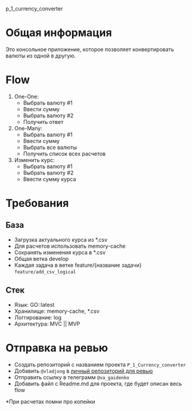 p_1_currency_converter

# Общая информация
Это консольное приложение, которое позволяет конвертировать валюты из одной в другую.

# Flow
1. One-One:
	- Выбрать валюту #1
	- Ввести сумму
	- Выбрать валюту #2
	- Получить ответ
2. One-Many:
	- Выбрать валюту #1
	- Ввести сумму
	- Выбрать все валюты
	- Получить список всех расчетов
3. Изменить курс:
	- Выбрать валюту #1
	- Выбрать валюту #2
	- Ввести сумму курса

# Требования
## База
- Загрузка актуального курса из *.csv
- Для расчетов использовать memory-cache
- Сохранять изменения курса в *.csv
- Общая ветка develop
- Каждая задача в ветке feature/{название задачи}
`feature/add_csv_logical`
## Стек
- Язык: GO::latest
- Хранилище: memory-cache, *.csv
- Логгирование: log
- Архитектура: MVC || MVP

# Отправка на ревью
- Создать репозиторий с названием проекта `P_1_Сurrency_converter`
- Добавить `@vladjong` в [личный репозиторий для ревью](https://docs.github.com/ru/account-and-profile/setting-up-and-managing-your-personal-account-on-github/managing-access-to-your-personal-repositories/inviting-collaborators-to-a-personal-repository)
- Отправить ссылку в телеграмм `@va_gaidenko`
- Добавить файл с Readme.md для проекта, где будет описан весь flow

*При расчетах помни про копейки